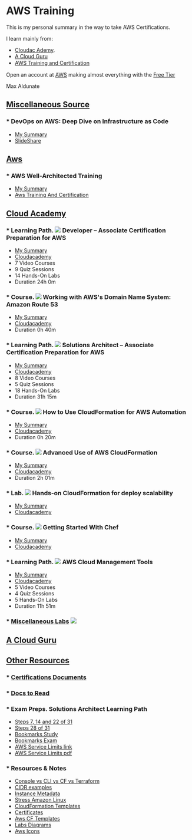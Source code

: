 # AWS Training

This is my personal summary in the way to take AWS Certifications.

I learn mainly from:
* [Cloudac Ademy](https://cloudacademy.com).
* [A Cloud Guru](https://acloud.guru/)
* [AWS Training and Certiﬁcation](https://www.aws.training/)

Open an account at [AWS](https://aws.amazon.com/) making almost everything with the [Free Tier](https://aws.amazon.com/free/?sc_channel=PS&sc_campaign=acquisition_ES&sc_publisher=google&sc_medium=english_cloud_computing_b&sc_content=aws_free_e&sc_detail=aws%20free%20tier&sc_category=cloud_computing&sc_segment=188901415348&sc_matchtype=e&sc_country=ES&s_kwcid=AL!4422!3!188901415348!e!!g!!aws%20free%20tier&ef_id=WSnR_gAAAE3x8yoC:20171223121010:s)

Max Aldunate

## [Miscellaneous Source](01-others)

### * DevOps on AWS: Deep Dive on Infrastructure as Code
* [My Summary](01-others/devops-on-AWS.deep-dive-on-infrastructure-as-code)
* [SlideShare](https://www.slideshare.net/AmazonWebServices/devops-on-aws-deep-dive-on-infrastructure-as-code)

## [Aws](02-aws)

### * AWS Well-Architected Training 
* [My Summary](02-aws/aws-well-architected-training)
* [Aws Training And Certification](https://www.aws.training/transcript/curriculumplayer?transcriptId=7pGhstV90E2g0kMQPRm6kg2)


## [Cloud Academy](03-cloud-academy)

### * Learning Path. ![](03-cloud-academy/icons/learning-paths.ico) Developer – Associate Certification Preparation for AWS
* [My Summary](03-cloud-academy/learning-paths-developer-associate-certification)
* [Cloudacademy](https://cloudacademy.com/learning-paths/developer-associate-certification-preparation-for-aws-15/)
* 7 Video Courses
* 9 Quiz Sessions
* 14 Hands-On Labs
* Duration 24h 0m

### * Course.  ![](03-cloud-academy/icons/courses.ico) Working with AWS's Domain Name System: Amazon Route 53
* [My Summary](03-cloud-academy/amazon-route53-dns-course)
* [Cloudacademy](https://cloudacademy.com/amazon-web-services/amazon-route53-dns-course/)
* Duration 0h 40m

### * Learning Path. ![](03-cloud-academy/icons/learning-paths.ico) Solutions Architect – Associate Certification Preparation for AWS
* [My Summary](03-cloud-academy/learning-paths-architect-associate-certification)
* [Cloudacademy](https://cloudacademy.com/learning-paths/solutions-architect-associate-certification-preparation-for-aws-14/)
* 8 Video Courses
* 5 Quiz Sessions
* 18 Hands-On Labs
* Duration 31h 15m

### * Course. ![](03-cloud-academy/icons/courses.ico) How to Use CloudFormation for AWS Automation
* [My Summary](03-cloud-academy/how-to-use-cloudFormation-for-aws-automation)
* [Cloudacademy](https://cloudacademy.com/amazon-web-services/aws-automation-how-to-use-cloudformation-course/)
* Duration 0h 20m

### * Course. ![](03-cloud-academy/icons/courses.ico) Advanced Use of AWS CloudFormation
* [My Summary](03-cloud-academy/advanced-use-of-aws-cloudFormation)
* [Cloudacademy](https://cloudacademy.com/amazon-web-services/advanced-aws-cloudformation-course/)
* Duration 2h 01m

### * Lab. ![](03-cloud-academy/icons/labs.ico) Hands-on CloudFormation for deploy scalability
* [My Summary](03-cloud-academy/Hands-on-CloudFormation-for-deploy-scalability)
* [Cloudacademy](https://cloudacademy.com/amazon-web-services/labs/hands-cloudformation-deploy-scalability-41/fstart/)

### * Course. ![](03-cloud-academy/icons/courses.ico) Getting Started With Chef
* [My Summary](03-cloud-academy/getting-started-chef-course)
* [Cloudacademy](https://cloudacademy.com/cloud-computing/getting-started-chef-course/)

### * Learning Path. ![](03-cloud-academy/icons/learning-paths.ico) AWS Cloud Management Tools
* [My Summary](03-cloud-academy/learning-paths-aws-cloud-management-tools)
* [Cloudacademy](https://cloudacademy.com/learning-paths/aws-cloud-management-tools-60/)
* 5 Video Courses
* 4 Quiz Sessions
* 5 Hands-On Labs
* Duration 11h 51m

### * [Miscellaneous Labs](03-cloud-academy/Labs) ![](03-cloud-academy/icons/labs.ico) 


## [A Cloud Guru](04-a-cloud-guru)




## [Other Resources](05-other-resources)


### * [Certifications Documents](05-other-resources/Certifications-Docs)

### * [Docs to Read](05-other-resources/docs-to-read)

### * Exam Preps. Solutions Architect Learning Path
* [Steps 7, 14 and 22 of 31](05-other-resources/exam-preps/07.14.22-of-31-2017-exam-prep/Readme.md)
* [Steps 28 of 31](05-other-resources/exam-preps/28-of-31-2017-exam-primer/Readme.md)
* [Bookmarks Study](05-other-resources/exam-preps/BookMarksStudy.md)
* [Bookmarks Exam](05-other-resources/exam-preps/BookMarksExam.md)
* [AWS Service Limits link](https://docs.aws.amazon.com/general/latest/gr/aws_service_limits.html)
* [AWS Service Limits pdf](05-other-resources/exam-preps/AWS-Service-Limits.pdf)

### * Resources & Notes
* [Console vs CLI vs CF vs Terraform](05-other-resources/resources/AWS.-Console-vs-CLI-vs-CloudFormation-vs-SDK-vs-Terraform.md)
* [CIDR examples](05-other-resources/resources/CIDR-Examples.md)
* [Instance Metadata](05-other-resources/resources/Instance-Metadada.md)
* [Stress Amazon Linux](05-other-resources/resources/Stress-on-amazon-linux.md)
* [CloudFormation Templates](05-other-resources/resources/cloudFormationTemplates)
* [Certificates](05-other-resources/resources/certificates)
* [Aws CF Templates](05-other-resources/resources/aws-template-samples)
* [Labs Diagrams](05-other-resources/resources/aws-diagrams)
* [Aws Icons](https://aws.amazon.com/architecture/icons/)

